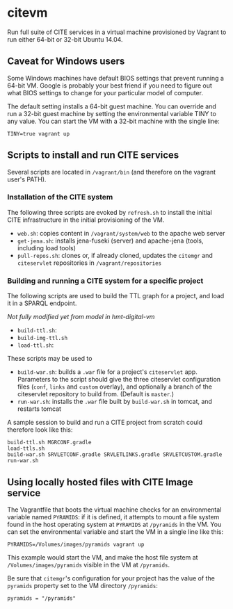 # citevm #

Run full suite of CITE services in a virtual machine provisioned by Vagrant to run either 64-bit or 32-bit Ubuntu 14.04.

## Caveat for Windows users ##

Some Windows machines have default BIOS settings that prevent running a 64-bit VM.  Google is probably your best friend if you need to figure out what BIOS settings to change for your particular model of computer.

The default setting installs a 64-bit guest machine.  You can override and run a 32-bit guest machine by setting the environmental variable TINY to any value.  You can start the VM with a 32-bit machine with the single line:

    TINY=true vagrant up
    
## Scripts to install and run CITE services ##

Several scripts are located in `/vagrant/bin` (and therefore on the vagrant user's PATH).  


### Installation of the CITE system ###


The following three scripts are evoked by `refresh.sh` to install the initial CITE infrastructure in the initial provisioning of the VM. 

- `web.sh`:  copies content in `/vagrant/system/web` to the apache web server
- `get-jena.sh`:  installs jena-fuseki (server) and apache-jena (tools, including load tools)
- `pull-repos.sh`:  clones or, if already cloned, updates the `citemgr` and `citeservlet` repositories in `/vagrant/repositories`

### Building and running a CITE system for a specific project ###


The following scripts are used to build the TTL graph for a project, and load it in
a SPARQL endpoint.

*Not fully modified yet from model in hmt-digital-vm*

- `build-ttl.sh`:  
- `build-img-ttl.sh`  
- `load-ttl.sh`:    

These scripts may be used to 
- `build-war.sh`: builds a `.war` file for a project's `citeservlet` app.  Parameters to the script should give the three citeservlet configuration files (`conf`, `links` and `custom` overlay), and optionally a branch of the citeservlet repository to build from.  (Default is `master`.)
- `run-war.sh`:  installs the `.war` file built by `build-war.sh` in tomcat, and restarts tomcat


A sample session to build and run a CITE project from scratch could therefore look like this:

    build-ttl.sh MGRCONF.gradle
    load-ttls.sh
    build-war.sh SRVLETCONF.gradle SRVLETLINKS.gradle SRVLETCUSTOM.gradle
    run-war.sh


## Using locally hosted files with CITE Image service ##

The Vagrantfile that boots the virtual machine checks for an environmental variable named `PYRAMIDS`: if it is defined, it attempts to mount a file system found in the host operating system at `PYRAMIDS`  at `/pyramids` in the VM. You can set the environmental variable and start the VM in a single line like this:

    PYRAMIDS=/Volumes/images/pyramids vagrant up

This example would start the VM, and make the host file system at `/Volumes/images/pyramids` visible in the VM at `/pyramids`.

Be sure that `citemgr`'s configuration for your project has the value of the `pyramids` property set to the VM directory `/pyramids`:

    pyramids = "/pyramids"


